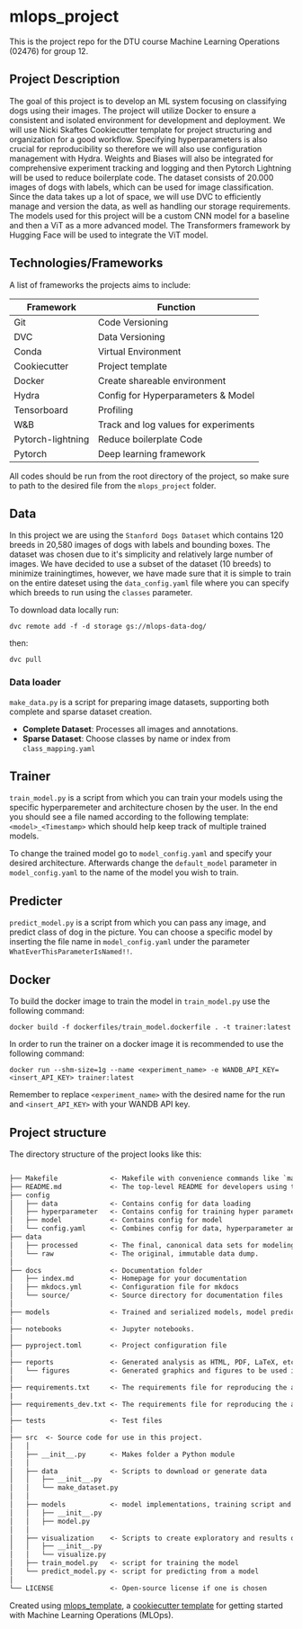 # mlops_project

This is the project repo for the DTU course Machine Learning Operations (02476) for group 12.

## Project Description

The goal of this project is to develop an ML system focusing on classifying dogs using their images. The project will utilize Docker to ensure a consistent and isolated environment for development and deployment. We will use Nicki Skaftes Cookiecutter template for project structuring and organization for a good workflow. Specifying hyperparameters is also crucial for reproducibility so therefore we will also use configuration management with Hydra. Weights and Biases will also be integrated for comprehensive experiment tracking and logging and then Pytorch Lightning will be used to reduce boilerplate code. The dataset consists of 20.000 images of dogs with labels, which can be used for image classification. Since the data takes up a lot of space, we will use DVC to efficiently manage and version the data, as well as handling our storage requirements. The models used for this project will be a custom CNN model for a baseline and then a ViT as a more advanced model. The Transformers framework by Hugging Face will be used to integrate the ViT model.


## Technologies/Frameworks

A list of frameworks the projects aims to include:

|   Framework  | Function |
| -------- | ------- |
| Git   | Code Versioning    |
| DVC    | Data Versioning   |
| Conda    | Virtual Environment    |
| Cookiecutter   | Project template   |
| Docker   | Create shareable environment  |
| Hydra   | Config for Hyperparameters & Model  |
| Tensorboard | Profiling |
| W&B   | Track and log values for experiments  |
| Pytorch-lightning   | Reduce boilerplate Code |
| Pytorch   | Deep learning framework |

All codes should be run from the root directory of the project, so make sure to path to the desired file from the `mlops_project` folder. 

## Data

In this project we are using the `Stanford Dogs Dataset` which contains 120 breeds in 20,580 images of dogs with labels and bounding boxes. The dataset was chosen due to it's simplicity and relatively large number of images. We have decided to use a subset of the dataset (10 breeds) to minimize trainingtimes, however, we have made sure that it is simple to train on the entire dateset using the `data_config.yaml` file where you can specify which breeds to run using the `classes` parameter.

To download data locally run:

`dvc remote add -f -d storage gs://mlops-data-dog/` 

then:

`dvc pull` 

### Data loader

`make_data.py` is a script for preparing image datasets, supporting both complete and sparse dataset creation.
- **Complete Dataset**: Processes all images and annotations.
- **Sparse Dataset**: Choose classes by name or index from `class_mapping.yaml`

## Trainer

`train_model.py` is a script from which you can train your models using the specific hyperparemeter and architecture chosen by the user. In the end you should see a file named according to the following template: `<model>_<Timestamp>` which should help keep track of multiple trained models. 

To change the trained model go to `model_config.yaml` and specify your desired architecture. Afterwards change the `default_model` parameter in `model_config.yaml` to the name of the model you wish to train.

## Predicter

`predict_model.py` is a script from which you can pass any image, and predict class of dog in the picture. You can choose a specific model by inserting the file name in `model_config.yaml` under the parameter `WhatEverThisParameterIsNamed!!`. 


## Docker

To build the docker image to train the model in `train_model.py` use the following command:

`docker build -f dockerfiles/train_model.dockerfile . -t trainer:latest`

In order to run the trainer on a docker image it is recommended to use the following command:

`docker run --shm-size=1g --name <experiment_name> -e WANDB_API_KEY=<insert_API_KEY> trainer:latest`

Remember to replace `<experiment_name>` with the desired name for the run and `<insert_API_KEY>` with your WANDB API key.



## Project structure

The directory structure of the project looks like this:

```txt

├── Makefile             <- Makefile with convenience commands like `make data` or `make train`
├── README.md            <- The top-level README for developers using this project.
├── config
│   ├── data             <- Contains config for data loading
│   ├── hyperparameter   <- Contains config for training hyper parameters
│   ├── model            <- Contains config for model
│   └── config.yaml      <- Combines config for data, hyperparameter and model
├── data
│   ├── processed        <- The final, canonical data sets for modeling.
│   └── raw              <- The original, immutable data dump.
│
├── docs                 <- Documentation folder
│   ├── index.md         <- Homepage for your documentation
│   ├── mkdocs.yml       <- Configuration file for mkdocs
│   └── source/          <- Source directory for documentation files
│
├── models               <- Trained and serialized models, model predictions, or model summaries
│
├── notebooks            <- Jupyter notebooks.
│
├── pyproject.toml       <- Project configuration file
│
├── reports              <- Generated analysis as HTML, PDF, LaTeX, etc.
│   └── figures          <- Generated graphics and figures to be used in reporting
│
├── requirements.txt     <- The requirements file for reproducing the analysis environment
|
├── requirements_dev.txt <- The requirements file for reproducing the analysis environment
│
├── tests                <- Test files
│
├── src  <- Source code for use in this project.
│   │
│   ├── __init__.py      <- Makes folder a Python module
│   │
│   ├── data             <- Scripts to download or generate data
│   │   ├── __init__.py
│   │   └── make_dataset.py
│   │
│   ├── models           <- model implementations, training script and prediction script
│   │   ├── __init__.py
│   │   ├── model.py
│   │
│   ├── visualization    <- Scripts to create exploratory and results oriented visualizations
│   │   ├── __init__.py
│   │   └── visualize.py
│   ├── train_model.py   <- script for training the model
│   └── predict_model.py <- script for predicting from a model
│
└── LICENSE              <- Open-source license if one is chosen
```

Created using [mlops_template](https://github.com/SkafteNicki/mlops_template),
a [cookiecutter template](https://github.com/cookiecutter/cookiecutter) for getting
started with Machine Learning Operations (MLOps).
